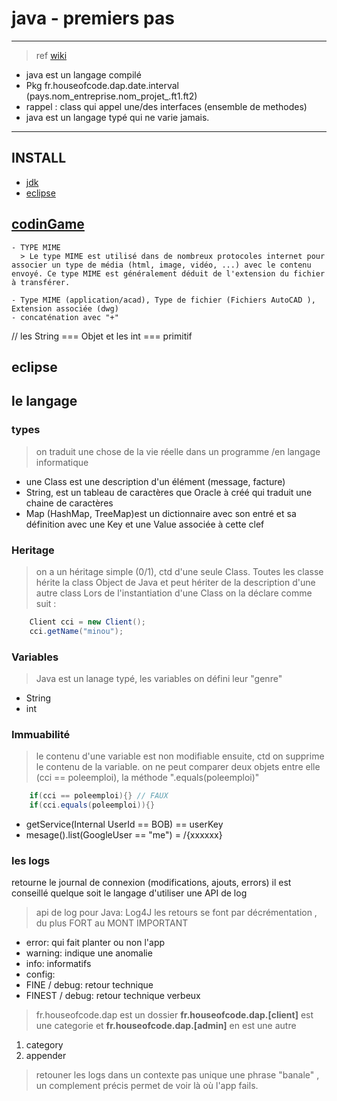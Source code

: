 # java - premiers pas

----
> ref [wiki]('https://fr.wikipedia.org/wiki/Java_(langage)')
 - java est un langage compilé
 - Pkg
    fr.houseofcode.dap.date.interval
    (pays.nom_entreprise.nom_projet_.ft1.ft2)
 - rappel : class qui appel une/des interfaces (ensemble de methodes)
 - java est un langage typé qui ne varie jamais.


----

## INSTALL
- [jdk]('http://www.oracle.com/technetwork/java/javase/downloads/jdk8-downloads-2133151.html')
- [eclipse]('http://www.eclipse.org/downloads/download.php?file=/technology/epp/downloads/release/photon/R/eclipse-jee-photon-R-win32-x86_64.zip')

## [codinGame]('https://www.codingame.com/start')
    - TYPE MIME
      > Le type MIME est utilisé dans de nombreux protocoles internet pour associer un type de média (html, image, vidéo, ...) avec le contenu envoyé. Ce type MIME est généralement déduit de l'extension du fichier à transférer.

    - Type MIME (application/acad),	Type de fichier (Fichiers AutoCAD ), Extension associée (dwg)
    - concaténation avec "+"
// les String === Objet et les int === primitif


## eclipse


## le langage
### types
> on traduit une chose de la vie réelle dans un programme /en langage informatique

- une Class est une description d'un élément (message, facture)
- String, est un tableau de caractères que Oracle à créé qui traduit une chaine de caractères
- Map (HashMap, TreeMap)est un dictionnaire avec son entré et sa définition avec une Key et une Value associée à cette clef

### Heritage
> on a un héritage simple (0/1), ctd d'une seule Class. Toutes les classe hérite la class Object de Java et peut hériter de la description d'une autre class
Lors de l'instantiation d'une Class on la déclare comme suit :
```java
    Client cci = new Client();
    cci.getName("minou");
```

### Variables
> Java est un lanage typé, les variables on défini leur "genre"
  - String
  - int

### Immuabilité
> le contenu d'une variable est non modifiable ensuite, ctd on supprime le contenu de la variable.
on ne peut comparer deux objets entre elle (cci == poleemploi),  la méthode ".equals(poleemploi)"
```java
    if(cci == poleemploi){} // FAUX
    if(cci.equals(poleemploi)){}
```


* getService(Internal UserId == BOB) == userKey
* mesage().list(GoogleUser == "me") = /{xxxxxx}


### les logs

retourne le journal de connexion (modifications, ajouts, errors)
il est conseillé quelque soit le langage d'utiliser une API de log
> api de log pour Java: Log4J
les retours se font par décrémentation , du plus FORT au MONT IMPORTANT
- error: qui fait planter ou non l'app
- warning: indique une anomalie
- info: informatifs
- config:
- FINE / debug: retour technique
- FINEST / debug: retour technique verbeux
> fr.houseofcode.dap est un dossier
**fr.houseofcode.dap.[client]**  est une categorie et
**fr.houseofcode.dap.[admin]** en est une autre
 1. category
 2. appender
> retouner les logs dans un contexte pas unique une phrase "banale" , un complement précis permet de voir là où l'app fails.
